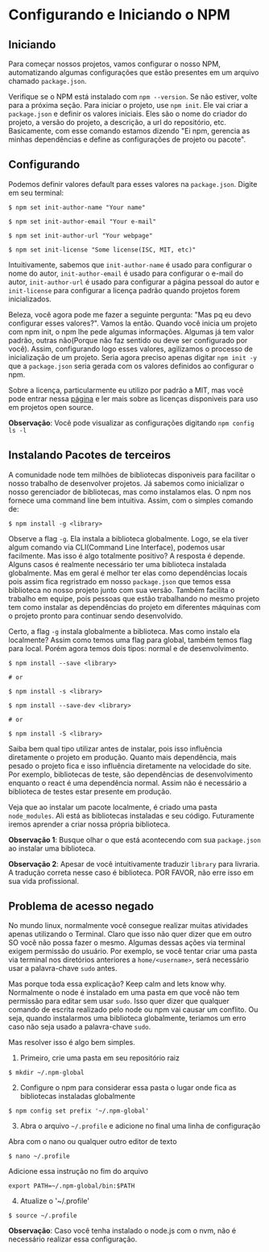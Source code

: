 # Configurando e Iniciando o NPM

## Iniciando

Para começar nossos projetos, vamos configurar o nosso NPM, automatizando algumas configurações que estão presentes em um arquivo chamado `package.json`.

Verifique se o NPM está instalado com `npm --version`. Se não estiver, volte para a próxima seção. Para iniciar o projeto, use `npm init`. Ele vai criar a `package.json` e definir os valores iniciais. Eles são o nome do criador do projeto, a versão do projeto, a descrição, a url do repositório, etc. Basicamente, com esse comando estamos dizendo "Ei npm, gerencia as minhas dependências e define as configurações de projeto ou pacote".

## Configurando

Podemos definir valores default para esses valores na `package.json`. Digite em seu terminal:

```shellscript
$ npm set init-author-name "Your name"
```

```shellscript
$ npm set init-author-email "Your e-mail"
```

```shellscript
$ npm set init-author-url "Your webpage"
```

```shellscript
$ npm set init-license "Some license(ISC, MIT, etc)"
```

Intuitivamente, sabemos que `init-author-name` é usado para configurar o nome do autor, `init-author-email` é usado para configurar o e-mail do autor, `init-author-url` é usado para configurar a página pessoal do autor e `init-license` para configurar a licença padrão quando projetos forem inicializados.

Beleza, você agora pode me fazer a seguinte pergunta: "Mas pq eu devo configurar esses valores?". Vamos la então. Quando você inicia um projeto com npm init, o npm lhe pede algumas informações. Algumas já tem valor padrão, outras não(Porque não faz sentido ou deve ser configurado por você). Assim, configurando logo esses valores, agilizamos o processo de inicialização de um projeto. Seria agora preciso apenas digitar `npm init -y` que a `package.json` seria gerada com os valores definidos ao configurar o npm.

Sobre a licença, particularmente eu utilizo por padrão a MIT, mas você pode entrar nessa [página](https://opensource.org/licenses) e ler mais sobre as licenças disponiveis para uso em projetos open source.

**Observação**: Você pode visualizar as configurações digitando `npm config ls -l`

## Instalando Pacotes de terceiros

A comunidade node tem milhões de bibliotecas disponiveis para facilitar o nosso trabalho de desenvolver projetos. Já sabemos como inicializar o nosso gerenciador de bibliotecas, mas como instalamos elas. O npm nos fornece uma command line bem intuitiva. Assim, com o simples comando de:

```shellscript
$ npm install -g <library>
```

Observe a flag `-g`. Ela instala a biblioteca globalmente. Logo, se ela tiver algum comando via CLI(Command Line Interface), podemos usar facilmente. Mas isso é algo totalmente positivo? A resposta é depende. Alguns casos é realmente necessário ter uma biblioteca instalada globalmente. Mas em geral é melhor ter elas como dependências locais pois assim fica regristrado em nosso `package.json` que temos essa biblioteca no nosso projeto junto com sua versão. Também facilita o trabalho em equipe, pois pessoas que estão trabalhando no mesmo projeto tem como instalar as dependências do projeto em diferentes máquinas com o projeto pronto para continuar sendo desenvolvido.

Certo, a flag `-g` instala globalmente a biblioteca. Mas como instalo ela localmente? Assim como temos uma flag para global, também temos flag para local. Porém agora temos dois tipos: normal e de desenvolvimento.

```shellscript
$ npm install --save <library>

# or

$ npm install -s <library>
```

```shellscript
$ npm install --save-dev <library>

# or

$ npm install -S <library>
```

Saiba bem qual tipo utilizar antes de instalar, pois isso influência diretamente o projeto em produção. Quanto mais dependência, mais pesado o projeto fica e isso influência diretamente na velocidade do site. Por exemplo, bibliotecas de teste, são dependências de desenvolvimento enquanto o react é uma dependência normal. Assim não é necessário a biblioteca de testes estar presente em produção.

Veja que ao instalar um pacote localmente, é criado uma pasta `node_modules`. Ali está as bibliotecas instaladas e seu código. Futuramente iremos aprender a criar nossa própria biblioteca.

**Observação 1**: Busque olhar o que está acontecendo com sua `package.json` ao instalar uma biblioteca.

**Observação 2**: Apesar de você intuitivamente traduzir `library` para livraria. A tradução correta nesse caso é biblioteca. POR FAVOR, não erre isso em sua vida profissional. 

## Problema de acesso negado

No mundo linux, normalmente você consegue realizar muitas atividades apenas utilizando o Terminal. Claro que isso não quer dizer que em outro SO você não possa fazer o mesmo. Algumas dessas ações via terminal exigem permissão do usuário. Por exemplo, se você tentar criar uma pasta via terminal nos diretórios anteriores a `home/<username>`, será necessário usar a palavra-chave `sudo` antes.

Mas porque toda essa explicação? Keep calm and lets know why. Normalmente o node é instalado em uma pasta em que você não tem permissão para editar sem usar `sudo`. Isso quer dizer que qualquer comando de escrita realizado pelo node ou npm vai causar um conflito. Ou seja, quando instalarmos uma biblioteca globalmente, teriamos um erro caso não seja usado a palavra-chave `sudo`.

Mas resolver isso é algo bem simples.

1. Primeiro, crie uma pasta em seu repositório raiz

```shellscript
$ mkdir ~/.npm-global
```

2. Configure o npm para considerar essa pasta o lugar onde fica as bibliotecas instaladas globalmente

```shellscript
$ npm config set prefix '~/.npm-global'
```

3. Abra o arquivo `~/.profile` e adicione no final uma linha de configuração

Abra com o nano ou qualquer outro editor de texto
```shellscript
$ nano ~/.profile
```

Adicione essa instrução no fim do arquivo
```shellscript
export PATH=~/.npm-global/bin:$PATH
```

4. Atualize o '~/.profile'

```shellscript
$ source ~/.profile
```

**Observação**: Caso você tenha instalado o node.js com o nvm, não é necessário realizar essa configuração.